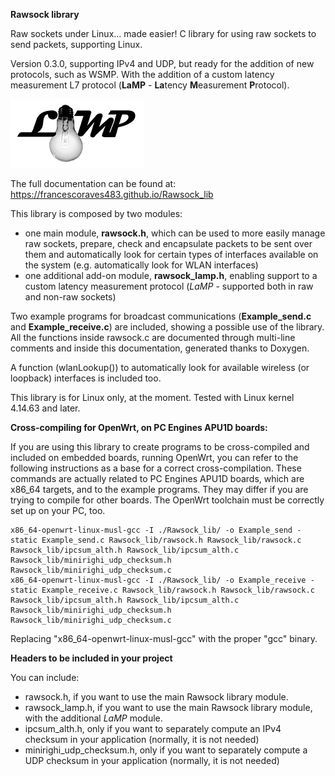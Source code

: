 **Rawsock library**

Raw sockets under Linux... made easier! C library for using raw sockets to send packets, supporting Linux. 

Version 0.3.0, supporting IPv4 and UDP, but ready for the addition of new protocols, such as WSMP. With the addition of a custom latency measurement L7 protocol (**LaMP** - <b>La</b>tency <b>M</b>easurement <b>P</b>rotocol).

![](./docs/pics/LaMP_logo.png)

The full documentation can be found at: https://francescoraves483.github.io/Rawsock_lib

This library is composed by two modules:
- one main module, **rawsock.h**, which can be used to more easily manage raw sockets, prepare, check and encapsulate packets to be sent over them and automatically look for certain types of interfaces available on the system (e.g. automatically look for WLAN interfaces)
- one additional add-on module, **rawsock_lamp.h**,  enabling support to a custom latency measurement protocol (_LaMP_ - supported both in raw and non-raw sockets)

Two example programs for broadcast communications (**Example_send.c** and **Example_receive.c**) are included, showing a possible use of the library. All the functions inside rawsock.c are documented through multi-line comments and inside this documentation, generated thanks to Doxygen.

A function (wlanLookup()) to automatically look for available wireless (or loopback) interfaces is included too.

This library is for Linux only, at the moment. Tested with Linux kernel 4.14.63 and later.

**Cross-compiling for OpenWrt, on PC Engines APU1D boards:**

If you are using this library to create programs to be cross-compiled and included on embedded boards, running OpenWrt, you can refer to the following instructions as a base for a correct cross-compilation. These commands are actually related to PC Engines APU1D boards, which are x86_64 targets, and to the example programs. They may differ if you are trying to compile for other boards. The OpenWrt toolchain must be correctly set up on your PC, too.

	x86_64-openwrt-linux-musl-gcc -I ./Rawsock_lib/ -o Example_send -static Example_send.c Rawsock_lib/rawsock.h Rawsock_lib/rawsock.c Rawsock_lib/ipcsum_alth.h Rawsock_lib/ipcsum_alth.c Rawsock_lib/minirighi_udp_checksum.h Rawsock_lib/minirighi_udp_checksum.c
	x86_64-openwrt-linux-musl-gcc -I ./Rawsock_lib/ -o Example_receive -static Example_receive.c Rawsock_lib/rawsock.h Rawsock_lib/rawsock.c Rawsock_lib/ipcsum_alth.h Rawsock_lib/ipcsum_alth.c Rawsock_lib/minirighi_udp_checksum.h Rawsock_lib/minirighi_udp_checksum.c

Replacing "x86_64-openwrt-linux-musl-gcc" with the proper "gcc" binary.

**Headers to be included in your project**

You can include:
- rawsock.h, if you want to use the main Rawsock library module.
- rawsock_lamp.h, if you want to use the main Rawsock library module, with the additional _LaMP_ module.
- ipcsum_alth.h, only if you want to separately compute an IPv4 checksum in your application (normally, it is not needed)
- minirighi_udp_checksum.h, only if you want to separately compute a UDP checksum in your application (normally, it is not needed)